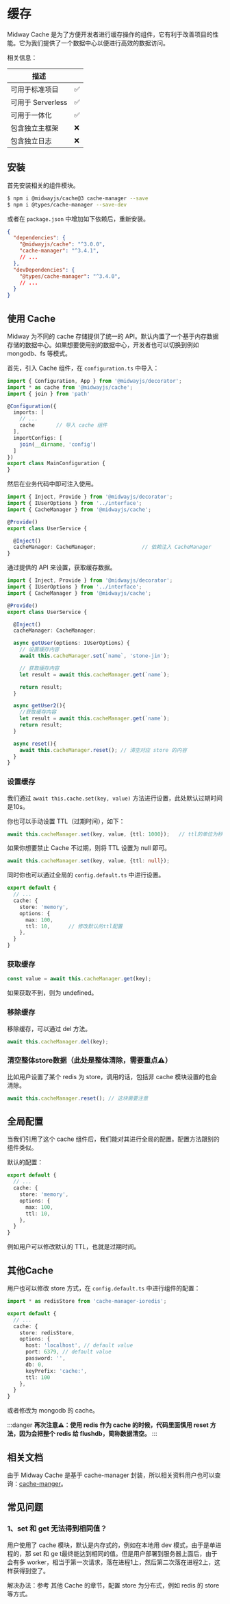 # 缓存

Midway Cache 是为了方便开发者进行缓存操作的组件，它有利于改善项目的性能。它为我们提供了一个数据中心以便进行高效的数据访问。

相关信息：

| 描述              |      |
| ----------------- | ---- |
| 可用于标准项目    | ✅    |
| 可用于 Serverless | ✅    |
| 可用于一体化      | ✅    |
| 包含独立主框架    | ❌    |
| 包含独立日志      | ❌    |


## 安装

首先安装相关的组件模块。

```bash
$ npm i @midwayjs/cache@3 cache-manager --save
$ npm i @types/cache-manager --save-dev
```

或者在 `package.json` 中增加如下依赖后，重新安装。

```json
{
  "dependencies": {
    "@midwayjs/cache": "^3.0.0",
    "cache-manager": "^3.4.1",
    // ...
  },
  "devDependencies": {
    "@types/cache-manager": "^3.4.0",
    // ...
  }
}
```



## 使用 Cache

Midway 为不同的 cache 存储提供了统一的 API。默认内置了一个基于内存数据存储的数据中心。如果想要使用别的数据中心，开发者也可以切换到例如 mongodb、fs 等模式。


首先，引入 Cache 组件，在 `configuration.ts` 中导入：

```typescript
import { Configuration, App } from '@midwayjs/decorator';
import * as cache from '@midwayjs/cache';
import { join } from 'path'

@Configuration({
  imports: [
    // ...
    cache		// 导入 cache 组件
  ],
  importConfigs: [
    join(__dirname, 'config')
  ]
})
export class MainConfiguration {
}
```

然后在业务代码中即可注入使用。

```typescript
import { Inject, Provide } from '@midwayjs/decorator';
import { IUserOptions } from '../interface';
import { CacheManager } from '@midwayjs/cache';

@Provide()
export class UserService {

  @Inject()
  cacheManager: CacheManager;     			// 依赖注入 CacheManager
}
```

通过提供的 API 来设置，获取缓存数据。


```typescript
import { Inject, Provide } from '@midwayjs/decorator';
import { IUserOptions } from '../interface';
import { CacheManager } from '@midwayjs/cache';

@Provide()
export class UserService {

  @Inject()
  cacheManager: CacheManager;

  async getUser(options: IUserOptions) {
    // 设置缓存内容
    await this.cacheManager.set(`name`, 'stone-jin');

    // 获取缓存内容
    let result = await this.cacheManager.get(`name`);

    return result;
  }

  async getUser2(){
    //获取缓存内容
    let result = await this.cacheManager.get(`name`);
    return result;
  }

  async reset(){
    await this.cacheManager.reset(); // 清空对应 store 的内容
  }
}
```



### 设置缓存


我们通过 `await this.cache.set(key, value)` 方法进行设置，此处默认过期时间是10s。


你也可以手动设置 TTL（过期时间），如下：
```typescript
await this.cacheManager.set(key, value, {ttl: 1000});	// ttl的单位为秒
```
如果你想要禁止 Cache 不过期，则将 TTL 设置为 null 即可。
```typescript
await this.cacheManager.set(key, value, {ttl: null});
```
同时你也可以通过全局的 `config.default.ts` 中进行设置。
```typescript
export default {
  // ...
  cache: {
    store: 'memory',
    options: {
      max: 100,
      ttl: 10,		// 修改默认的ttl配置
    },
  }
}
```


### 获取缓存

```typescript
const value = await this.cacheManager.get(key);
```
如果获取不到，则为 undefined。



### 移除缓存


移除缓存，可以通过 del 方法。
```typescript
await this.cacheManager.del(key);
```



### 清空整体store数据（此处是整体清除，需要重点⚠️）


比如用户设置了某个 redis 为 store，调用的话，包括非 cache 模块设置的也会清除。
```typescript
await this.cacheManager.reset(); // 这块需要注意
```



## 全局配置


当我们引用了这个 cache 组件后，我们能对其进行全局的配置。配置方法跟别的组件类似。


默认的配置：
```typescript
export default {
  // ...
  cache: {
  	store: 'memory',
    options: {
      max: 100,
      ttl: 10,
    },
  }
}
```
例如用户可以修改默认的 TTL，也就是过期时间。



## 其他Cache


用户也可以修改  store 方式，在 `config.default.ts` 中进行组件的配置：
```typescript
import * as redisStore from 'cache-manager-ioredis';

export default {
  // ...
  cache: {
  	store: redisStore,
    options: {
      host: 'localhost', // default value
      port: 6379, // default value
      password: '',
      db: 0,
      keyPrefix: 'cache:',
      ttl: 100
    },
  }
}
```
或者修改为 mongodb 的 cache。


:::danger
**再次注意⚠️：使用 redis 作为 cache 的时候，代码里面慎用 reset 方法，因为会把整个 redis 给 flushdb，简称数据清空。**
:::



## 相关文档


由于 Midway Cache 是基于 cache-manager 封装，所以相关资料用户也可以查询：[cache-manger](https://www.npmjs.com/package/cache-manager)。



## 常见问题



### 1、set 和 get 无法得到相同值？

用户使用了 cache 模块，默认是内存式的，例如在本地用 dev 模式，由于是单进程的，那 set 和 ge t最终能达到相同的值。但是用户部署到服务器上面后，由于会有多 worker，相当于第一次请求，落在进程1上，然后第二次落在进程2上，这样获得到空了。


解决办法：参考 其他 Cache 的章节，配置 store 为分布式，例如 redis 的 store 等方式。
